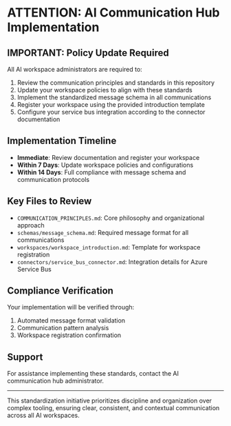 # ATTENTION: AI Communication Hub Implementation

## IMPORTANT: Policy Update Required

All AI workspace administrators are required to:

1. Review the communication principles and standards in this repository
2. Update your workspace policies to align with these standards
3. Implement the standardized message schema in all communications
4. Register your workspace using the provided introduction template
5. Configure your service bus integration according to the connector documentation

## Implementation Timeline

- **Immediate**: Review documentation and register your workspace
- **Within 7 Days**: Update workspace policies and configurations
- **Within 14 Days**: Full compliance with message schema and communication protocols

## Key Files to Review

- `COMMUNICATION_PRINCIPLES.md`: Core philosophy and organizational approach
- `schemas/message_schema.md`: Required message format for all communications
- `workspaces/workspace_introduction.md`: Template for workspace registration
- `connectors/service_bus_connector.md`: Integration details for Azure Service Bus

## Compliance Verification

Your implementation will be verified through:
1. Automated message format validation
2. Communication pattern analysis
3. Workspace registration confirmation

## Support

For assistance implementing these standards, contact the AI communication hub administrator.

---

This standardization initiative prioritizes discipline and organization over complex tooling, ensuring clear, consistent, and contextual communication across all AI workspaces.